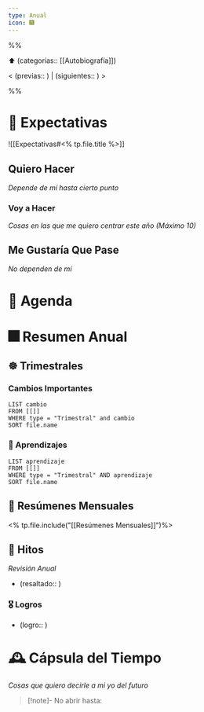 ```yaml
---
type: Anual
icon: 🎆
---
```


%%

⬆️ (categorías:: [[Autobiografía]])

< (previas:: ) | (siguientes:: ) >

%%

# 🎋 Expectativas

![[Expectativas#<% tp.file.title %>]]

## Quiero Hacer

*Depende de mí hasta cierto punto*

### Voy a Hacer

*Cosas en las que me quiero centrar este año (Máximo 10)*

## Me Gustaría Que Pase

*No dependen de mí*

# 📌 Agenda

# 🎆 Resumen Anual

## ☸️ Trimestrales

### Cambios Importantes

```dataview
LIST cambio
FROM [[]]
WHERE type = "Trimestral" and cambio
SORT file.name
```

### 🧠 Aprendizajes

```dataview
LIST aprendizaje
FROM [[]]
WHERE type = "Trimestral" AND aprendizaje
SORT file.name
```

## 📅 Resúmenes Mensuales

<% tp.file.include("[[Resúmenes Mensuales]]")%>

## 🚏 Hitos

*Revisión Anual*

- (resaltado:: )

### 🎖️ Logros

- (logro:: )

# 🕰️ Cápsula del Tiempo
*Cosas que quiero decirle a mi yo del futuro*

> [!note]-  No abrir hasta: 
> 






